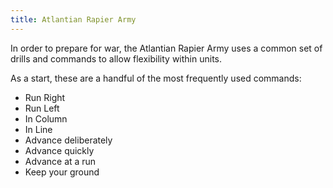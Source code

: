 ```yaml
---
title: Atlantian Rapier Army
---
```


In order to prepare for war, the Atlantian Rapier Army uses a common set of drills and commands to allow flexibility within units.

As a start, these are a handful of the most frequently used commands:

* Run Right
* Run Left
* In Column
* In Line
* Advance deliberately
* Advance quickly
* Advance at a run
* Keep your ground
